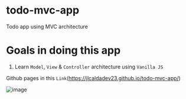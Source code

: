 # todo-mvc-app
Todo app using MVC architecture

# Goals in doing this app
1) Learn `Model`, `View` & `Controller` architecture using `Vanilla JS`

Github pages in this `Link`(https://jlcaldadev23.github.io/todo-mvc-app/)

![image](https://user-images.githubusercontent.com/102973841/220001931-39f45dfd-827f-4172-8786-ab62b0d7bad2.png)
